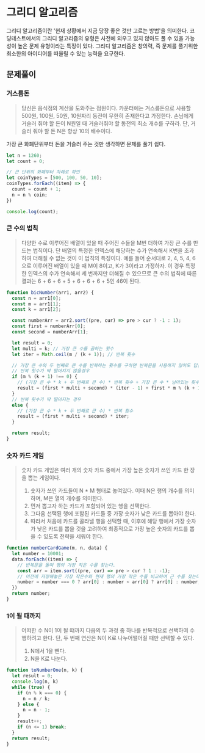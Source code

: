 # 그리디 알고리즘

그리디 알고리즘이란 '현재 상황에서 지금 당장 좋은 것만 고르는 방법'을 의미한다. 코딩테스트에서의 그리디 알고리즘의 유형은 사전에 외우고 있지 않아도 풀 수 있을 가능성이 높은 문제 유형이라는 특징이 있다. 그리디 알고리즘은 창의력, 즉 문제를 풀기위한 최소한의 아이디어를 떠올릴 수 있는 능력을 요구한다.

## 문제풀이

### 거스름돈

> 당신은 음식점의 계산을 도와주는 점원이다. 카운터에는 거스름돈으로 사용할 500원, 100원, 50원, 10원짜리 동전이 무한히 존재한다고 가정한다. 손님에게 거슬러 줘야 할 돈이 N원일 때 거슬러줘야 할 동전의 최소 개수를 구하라. 단, 거슬러 줘야 할 돈 N은 항상 10의 배수이다.

가장 큰 화폐단위부터 돈을 거슬러 주는 것만 생각하면 문제를 풀기 쉽다.

```javascript
let n = 1260;
let count = 0;

// 큰 단위의 화폐부터 차례로 확인
let coinTypes = [500, 100, 50, 10];
coinTypes.forEach((item) => {
  count = count + 1;
  n = n % coin;
})

console.log(count);
```

### 큰 수의 법칙

> 다양한 수로 이루어진 배열이 있을 때 주어진 수들을 M번 더하여 가장 큰 수를 만드는 법칙이다. 단 배열의 특정한 인덱스에 해당하는 수가 연속해서 K번을 초과하여 더해질 수 없는 것이 이 법칙의 특징이다.
> 예를 들어 순서대로 2, 4, 5, 4, 6으로 이루어진 배열이 있을 때 M이 8이고, K가 3이라고 가정하자. 이 경우 특정한 인덱스의 수가 연속해서 세 번까지만 더해질 수 있으므로 큰 수의 법칙에 따른 결과는 6 + 6 + 6 + 5 + 6 + 6 + 6 + 5인 46이 된다.

```javascript
function bicNumber(arr1, arr2) {
  const n = arr1[0];
  const m = arr1[1];
  const k = arr1[2];

  const numberArr = arr2.sort((pre, cur) => pre > cur ? -1 : 1);
  const first = numberArr[0];
  const second = numberArr[1];

  let result = 0;
  let multi = k; // 가장 큰 수를 곱하는 횟수
  let iter = Math.ceil(m / (k + 1)); // 반복 횟수

  // 가장 큰 수와 두 번째로 큰 수를 반복하는 횟수를 구하면 반복문을 사용하지 않아도 답을 구할 수 있었다.
  // 반복 횟수가 딱 떨어지지 않을경우
  if (m % (k + 1) !== 0) {
    // (가장 큰 수 * k + 두 번째로 큰 수) * 반복 횟수 + 가장 큰 수 * 남아있는 횟수(?)
    result = (first * multi + second) * (iter - 1) + first * m % (k + 1);
  }
  // 반복 횟수가 딱 떨어지는 경우
  else {
    // (가장 큰 수 * k + 두 번째로 큰 수) * 반복 횟수
    result = (first * multi + second) * iter;
  }

  return result;
}
```

### 숫자 카드 게임

> 숫자 카드 게임은 여러 개의 숫자 카드 중에서 가장 높은 숫자가 쓰인 카드 한 장을 뽑는 게임이다.
>
> 1. 숫자가 쓰인 카드들이 N * M 형태로 놓여있다. 이때 N은 행의 개수를 의미하며, M은 열의 개수를 의미한다.
> 2. 먼저 뽑고자 하는 카드가 포함되어 있는 행을 선택한다.
> 3. 그다음 선택된 행에 포함된 카드들 중 가장 숫자가 낮은 카드를 뽑아야 한다.
> 4. 따라서 처음에 카드를 골라낼 행을 선택할 때, 이후에 해당 행에서 가장 숫자가 낮은 카드를 뽑을 것을 고려하여 최종적으로 가장 높은 숫자의 카드를 뽑을 수 있도록 전략을 세워야 한다.

```javascript
function numberCardGame(m, n, data) {
  let number = 10001;
  data.forEach((item) => {
    // 반복문을 돌며 행의 가장 작은 수를 찾는다.
    const arr = item.sort((pre, cur) => pre > cur ? 1 : -1);
    // 이전에 저장해놓은 가장 작은수와 현재 행의 가장 작은 수를 비교하여 근 수를 찾는다.
    number = number === 0 ? arr[0] : number < arr[0] ? arr[0] : number;
  })
  return number;
}
```

### 1이 될 때까지
> 어떠한 수 N이 1이 될 떄까지 다음의 두 과정 중 하나를 반복적으로 선택하여 수행하려고 한다. 단, 두 번째 연산은 N이 K로 나누어떨어질 때만 선택할 수 있다.
>
> 1. N에서 1을 뺀다.
> 2. N을 K로 나눈다.

```javascript
function toNumberOne(n, k) {
  let result = 0;
  console.log(n, k)
  while (true) {
    if (n % k === 0) {
      n = n / k;
    } else {
      n = n - 1;
    }
    result++;
    if (n <= 1) break;
  }
  return result;
}
```
